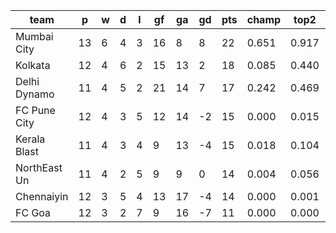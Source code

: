 |     team     | p  | w | d | l | gf | ga | gd | pts | champ | top2  | top3  | top4  |  5-7  | bot4  | bot3  | bot2  |
|--------------|----|---|---|---|----|----|----|-----|-------|-------|-------|-------|-------|-------|-------|-------|
| Mumbai City  | 13 | 6 | 4 | 3 | 16 |  8 |  8 |  22 | 0.651 | 0.917 | 0.998 | 1.000 | 0.000 | 0.000 | 0.000 | 0.000|
| Kolkata      | 12 | 4 | 6 | 2 | 15 | 13 |  2 |  18 | 0.085 | 0.440 | 0.751 | 0.913 | 0.087 | 0.087 | 0.021 | 0.002|
| Delhi Dynamo | 11 | 4 | 5 | 2 | 21 | 14 |  7 |  17 | 0.242 | 0.469 | 0.764 | 0.913 | 0.087 | 0.087 | 0.022 | 0.002|
| FC Pune City | 12 | 4 | 3 | 5 | 12 | 14 | -2 |  15 | 0.000 | 0.015 | 0.065 | 0.199 | 0.778 | 0.801 | 0.581 | 0.291|
| Kerala Blast | 11 | 4 | 3 | 4 |  9 | 13 | -4 |  15 | 0.018 | 0.104 | 0.249 | 0.498 | 0.491 | 0.502 | 0.307 | 0.150|
| NorthEast Un | 11 | 4 | 2 | 5 |  9 |  9 |  0 |  14 | 0.004 | 0.056 | 0.152 | 0.359 | 0.618 | 0.641 | 0.402 | 0.218|
| Chennaiyin   | 12 | 3 | 5 | 4 | 13 | 17 | -4 |  14 | 0.000 | 0.001 | 0.024 | 0.121 | 0.759 | 0.879 | 0.679 | 0.401|
| FC Goa       | 12 | 3 | 2 | 7 |  9 | 16 | -7 |  11 | 0.000 | 0.000 | 0.000 | 0.001 | 0.180 | 1.000 | 0.986 | 0.935|
